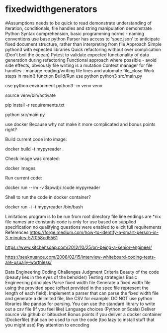 # fixedwidthgenerators
#Assumptions
needs to be quick to read
demonstrate understanding of iteration, conditionals, file handles and string manipulation
demonstrate Python Syntax comprehension, basic programming norms - naming conventions
use base python
Parser has access to 'spec.json' to anticipate fixed document structure, rather than interpreting from file
Approach
Simple python3 with expected libraries
Quick refactoring without over complication (Don't boil the ocean)
Pytest to validate expected functionality of data generation during refactoring
Functional approach where possible - avoid side effects, obviously file writing is a mutation
Context manager for file handles - manage reading/writing file lines and automate file_close
Work steps in main() function
Build/Run
use python
python3 src/main.py

use python environment
python3 -m venv venv

source venv/bin/activate

pip install -r requirements.txt

python src/main.py

use docker
Because why not make it more complicated and bonus points right?

Build current code into image:

docker build -t mypyreader .

Check image was created:

docker images

Run current code:

docker run --rm -v $(pwd)/:/code mypyreader

Shell to run the code in docker container?

docker run -i -t mypyreader /bin/bash

Limitations
program is to be run from root directory
file line endings are *nix
file names are constants
code is only for use based on supplied specification
no qualifying questions were enabled to elicit full requirements
References
https://forge.medium.com/how-to-identify-a-smart-person-in-3-minutes-57f058cd5561

https://www.kitchensoap.com/2012/10/25/on-being-a-senior-engineer/

https://seeknuance.com/2008/02/15/interview-whiteboard-coding-tests-are-usually-worthless/

Data Engineering Coding Challenges
Judgment Criteria
Beauty of the code (beauty lies in the eyes of the beholder)
Testing strategies
Basic Engineering principles
Parse fixed width file
Generate a fixed width file using the provided spec (offset provided in the spec file represent the length of each field).
Implement a parser that can parse the fixed width file and generate a delimited file, like CSV for example.
DO NOT use python libraries like pandas for parsing. You can use the standard library to write out a csv file (If you feel like)
Language choices (Python or Scala)
Deliver source via github or bitbucket
Bonus points if you deliver a docker container (Dockerfile) that can be used to run the code (too lazy to install stuff that you might use)
Pay attention to encoding
